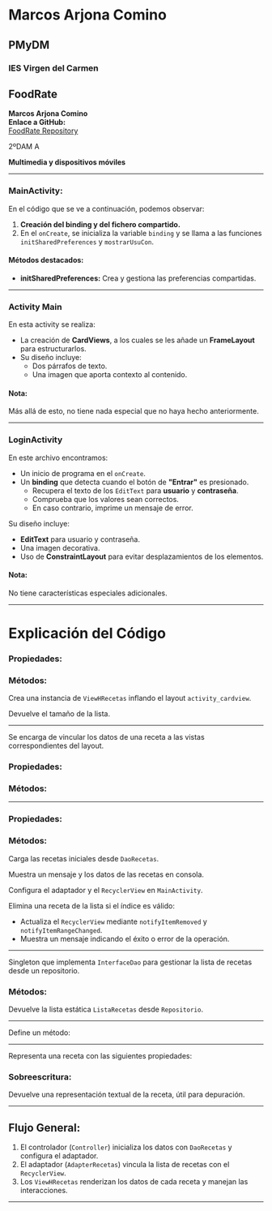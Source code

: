# Marcos Arjona Comino  
## PMyDM  
### IES Virgen del Carmen  

## FoodRate  

**Marcos Arjona Comino**  
**Enlace a GitHub:**  
[FoodRate Repository](https://github.com/marcosarjonaa/FoodRate)  

2ºDAM A  

**Multimedia y dispositivos móviles**

---

### MainActivity:  
En el código que se ve a continuación, podemos observar:  
1. **Creación del binding y del fichero compartido.**  
2. En el `onCreate`, se inicializa la variable `binding` y se llama a las funciones `initSharedPreferences` y `mostrarUsuCon`.  

#### Métodos destacados:  
- **initSharedPreferences:** Crea y gestiona las preferencias compartidas.  

---

### Activity Main  
En esta activity se realiza:  
- La creación de **CardViews**, a los cuales se les añade un **FrameLayout** para estructurarlos.  
- Su diseño incluye:
  - Dos párrafos de texto.
  - Una imagen que aporta contexto al contenido.  

#### Nota:  
Más allá de esto, no tiene nada especial que no haya hecho anteriormente.

---

### LoginActivity  
En este archivo encontramos:  
- Un inicio de programa en el `onCreate`.  
- Un **binding** que detecta cuando el botón de **"Entrar"** es presionado.  
  - Recupera el texto de los `EditText` para **usuario** y **contraseña**.  
  - Comprueba que los valores sean correctos.  
  - En caso contrario, imprime un mensaje de error.  

Su diseño incluye:  
- **EditText** para usuario y contraseña.  
- Una imagen decorativa.  
- Uso de **ConstraintLayout** para evitar desplazamientos de los elementos.  

#### Nota:  
No tiene características especiales adicionales.

---

# Explicación del Código


### **Propiedades:**

### **Métodos:**
  Crea una instancia de `ViewHRecetas` inflando el layout `activity_cardview`.
  

  Devuelve el tamaño de la lista.

---

Se encarga de vincular los datos de una receta a las vistas correspondientes del layout.

### **Propiedades:**

### **Métodos:**


---


### **Propiedades:**

### **Métodos:**
  Carga las recetas iniciales desde `DaoRecetas`.

  Muestra un mensaje y los datos de las recetas en consola.

  Configura el adaptador y el `RecyclerView` en `MainActivity`.

  Elimina una receta de la lista si el índice es válido:
  - Actualiza el `RecyclerView` mediante `notifyItemRemoved` y `notifyItemRangeChanged`.
  - Muestra un mensaje indicando el éxito o error de la operación.

---

Singleton que implementa `InterfaceDao` para gestionar la lista de recetas desde un repositorio.

### **Métodos:**
  Devuelve la lista estática `ListaRecetas` desde `Repositorio`.

---

Define un método:

---

Representa una receta con las siguientes propiedades:

### **Sobreescritura:**
  Devuelve una representación textual de la receta, útil para depuración.

---

## **Flujo General:**
1. El controlador (`Controller`) inicializa los datos con `DaoRecetas` y configura el adaptador.
2. El adaptador (`AdapterRecetas`) vincula la lista de recetas con el `RecyclerView`.
3. Los `ViewHRecetas` renderizan los datos de cada receta y manejan las interacciones.

---
